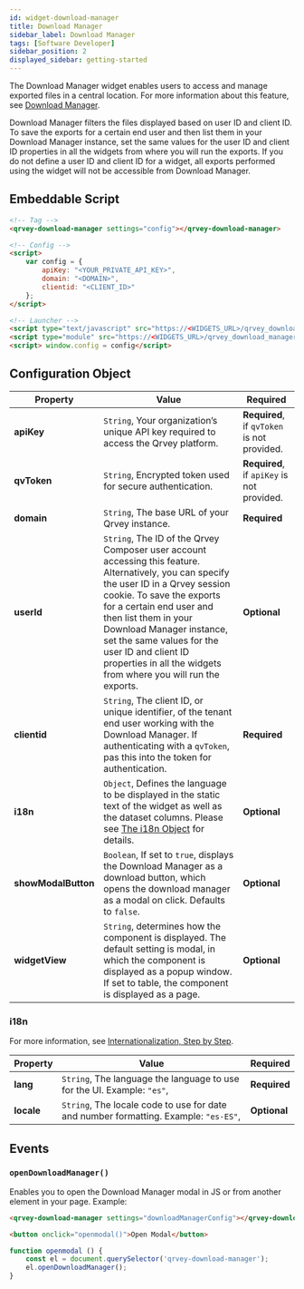 ```yaml
---
id: widget-download-manager
title: Download Manager
sidebar_label: Download Manager
tags: [Software Developer]
sidebar_position: 2
displayed_sidebar: getting-started
---
```


The Download Manager widget enables users to access and manage exported files in a central location. For more information about this feature, see [Download Manager](../../../composer/download-manager.md). 

Download Manager filters the files displayed based on user ID and client ID. To save the exports for a certain end user and then list them in your Download Manager instance, set the same values for the user ID and client ID properties in all the widgets from where you will run the exports. If you do not define a user ID and client ID for a widget, all exports performed using the widget will not be accessible from Download Manager.

## Embeddable Script

```html
<!-- Tag -->
<qrvey-download-manager settings="config"></qrvey-download-manager>

<!-- Config -->
<script>
    var config = {
        apiKey: "<YOUR_PRIVATE_API_KEY>",
        domain: "<DOMAIN>",
        clientid: "<CLIENT_ID>"
    };
</script>

<!-- Launcher -->
<script type="text/javascript" src="https://<WIDGETS_URL>/qrvey_download_manager/qrvey-download-manager/qrvey-download-manager.js?2023-12-26T15:16:09.665Z"></script>
<script type="module" src="https://<WIDGETS_URL>/qrvey_download_manager/qrvey-download-manager/qrvey-download-manager.esm.js?2023-12-26T15:16:09.665Z"></script>
<script> window.config = config</script>
```

## Configuration Object

| **Property** | **Value** | **Required** |
| --- | --- | --- |
| **apiKey** | `String`, Your organization’s unique API key required to access the Qrvey platform. | **Required**, if `qvToken` is not provided. |
| **qvToken** | `String`, Encrypted token used for secure authentication. | **Required**, if `apiKey` is not provided. |
| **domain** | `String`, The base URL of your Qrvey instance. | **Required** | 
| **userId** | `String`, The ID of the Qrvey Composer user account accessing this feature. Alternatively, you can specify the user ID in a Qrvey session cookie. To save the exports for a certain end user and then list them in your Download Manager instance, set the same values for the user ID and client ID properties in all the widgets from where you will run the exports. | **Optional**  |
| **clientid** | `String`, The client ID, or unique identifier, of the tenant end user working with the Download Manager. If authenticating with a `qvToken`, pas this into the token for authentication.  | **Required** |
| **i18n** | `Object`, Defines the language to be displayed in the static text of the widget as well as the dataset columns. Please see [The i18n Object](#the-i18n-object) for details. | **Optional** |
| **showModalButton** | `Boolean`, If set to `true`, displays the Download Manager as a download button, which opens the download manager as a modal on click. Defaults to `false`. | **Optional** |
| **widgetView** | `String`, determines how the component is displayed. The default setting is modal, in which the component is displayed as a popup window. If set to table, the component is displayed as a page. | **Optional** |

### i18n

For more information, see [Internationalization, Step by Step](../../09-Internationalization/internationalization-step-by-step.md#6--configuring-qrvey-widgets-for-internationalization).

| **Property** | **Value** | **Required** |
| --- | --- | --- |
| **lang** | `String`, The language the language to use for the UI. Example: `"es"`,  | **Required** |
| **locale** | `String`, The locale code to use for date and number formatting. Example: `"es-ES"`,  | **Optional** |

## Events 

### `openDownloadManager()`

Enables you to open the Download Manager modal in JS or from another element in your page. Example:

```html
<qrvey-download-manager settings="downloadManagerConfig"></qrvey-download-manager>

<button onclick="openmodal()">Open Modal</button>
```

```js
function openmodal () {
    const el = document.querySelector('qrvey-download-manager');
    el.openDownloadManager();
}
```